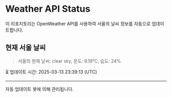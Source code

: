 
# Weather API Status

이 리포지토리는 OpenWeather API를 사용하여 서울의 날씨 정보를 자동으로 업데이트합니다.

## 현재 서울 날씨
> 서울의 현재 날씨: clear sky, 온도: 9.18°C, 습도: 24%

⏳ 업데이트 시간: 2025-03-13 23:39:13 (UTC)

---
자동 업데이트 봇에 의해 관리됩니다.
